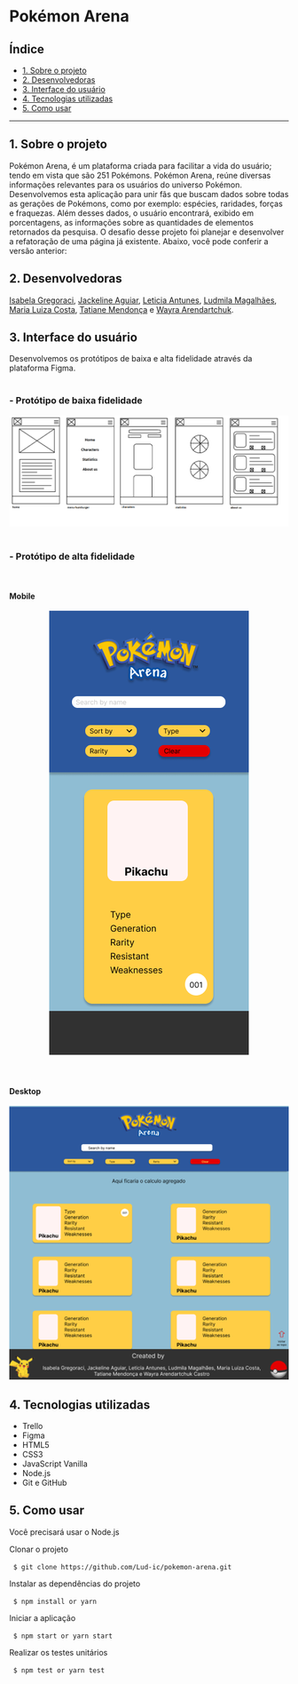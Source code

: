 # Pokémon Arena

## Índice

- [1. Sobre o projeto](#1-sobre-o-projeto)
- [2. Desenvolvedoras](#2-desenvolvedoras)
- [3. Interface do usuário](#3-interface-do-usuario)
- [4. Tecnologias utilizadas](#4-tecnologias-utilizadas)
- [5. Como usar](#5-como-usar)

---

## 1. Sobre o projeto

Pokémon Arena, é um plataforma criada para facilitar a vida do usuário; tendo em vista que são 251 Pokémons. Pokémon Arena, reúne diversas informações relevantes para os usuários do universo Pokémon. Desenvolvemos esta aplicação para unir fãs que buscam dados sobre todas as gerações de Pokémons, como por exemplo: espécies, raridades, forças e fraquezas. Além desses dados, o usuário encontrará, exibido em porcentagens, as informações sobre as quantidades de elementos retornados da pesquisa. O desafio desse projeto foi planejar e desenvolver a refatoração de uma página já existente. Abaixo, você pode conferir a versão anterior:  


## 2. Desenvolvedoras
[Isabela Gregoraci](https://github.com/Gregisa), [Jackeline Aguiar](https://github.com/JackeAguiar), [Leticia Antunes](https://github.com/leticiaantunesjpeg), [Ludmila Magalhães](https://github.com/Lud-ic), [Maria Luiza Costa](https://github.com/MariaLuizaSantana), [Tatiane Mendonça](https://github.com/Tati-Mendonca) e [Wayra Arendartchuk](https://github.com/WayraArendartchukCastro).

## 3. Interface do usuário

Desenvolvemos os protótipos de baixa e alta fidelidade através da plataforma Figma.
<br>
<br>

### - Protótipo de baixa fidelidade


<img src= "./src/image/prototipobaixa.png"/>
<br>
<br>

### - Protótipo de alta fidelidade
<br>

#### Mobile
<div align="center"><img  src="./src/image/mobileAndroid.png"/></div>
<br>
<br>


#### Desktop
<img src="./src/image/desktop.png"/>

## 4. Tecnologias utilizadas

- Trello
- Figma
- HTML5
- CSS3
- JavaScript Vanilla
- Node.js
- Git e GitHub




## 5. Como usar

Você precisará usar o Node.js

Clonar o projeto

` $ git clone https://github.com/Lud-ic/pokemon-arena.git`

Instalar as dependências do projeto

` $ npm install or yarn`

Iniciar a aplicação

` $ npm start or yarn start`

Realizar os testes unitários

` $ npm test or yarn test`
